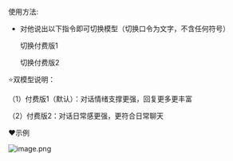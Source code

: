 使用方法:

- 对他说出以下指令即可切换模型（切换口令为文字，不含任何符号）

     切换付费版1

     切换付费版2

⭐双模型说明：

（1）付费版1（默认）：对话情绪支撑更强，回复更多更丰富

（2）付费版2：对话日常感更强，更符合日常聊天

❤示例

![image.png](https://flowus.cn/preview/9d9961e1-6855-4573-b87c-774b203f9dda)

